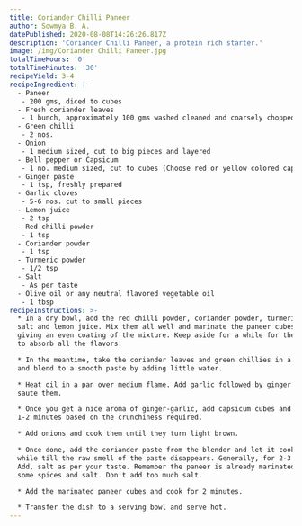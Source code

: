 ```yaml
---
title: Coriander Chilli Paneer
author: Sowmya B. A.
datePublished: 2020-08-08T14:26:26.817Z
description: 'Coriander Chilli Paneer, a protein rich starter.'
image: /img/Coriander Chilli Paneer.jpg
totalTimeHours: '0'
totalTimeMinutes: '30'
recipeYield: 3-4
recipeIngredient: |-
  - Paneer
   - 200 gms, diced to cubes
  - Fresh coriander leaves
   - 1 bunch, approximately 100 gms washed cleaned and coarsely chopped
  - Green chilli
   - 2 nos.
  - Onion
   - 1 medium sized, cut to big pieces and layered
  - Bell pepper or Capsicum
   - 1 no. medium sized, cut to cubes (Choose red or yellow colored capsicum to give a lovely color to the final dish)
  - Ginger paste
   - 1 tsp, freshly prepared
  - Garlic cloves
   - 5-6 nos. cut to small pieces
  - Lemon juice
   - 2 tsp
  - Red chilli powder
   - 1 tsp
  - Coriander powder
   - 1 tsp
  - Turmeric powder
   - 1/2 tsp
  - Salt
   - As per taste
  - Olive oil or any neutral flavored vegetable oil
   - 1 tbsp
recipeInstructions: >-
  * In a dry bowl, add the red chilli powder, coriander powder, turmeric powder,
  salt and lemon juice. Mix them all well and marinate the paneer cubes by
  giving an even coating of the mixture. Keep aside for a while for the paneer
  to absorb all the flavors.

  * In the meantime, take the coriander leaves and green chillies in a blender
  and blend to a smooth paste by adding little water.

  * Heat oil in a pan over medium flame. Add garlic followed by ginger paste and
  saute them. 

  * Once you get a nice aroma of ginger-garlic, add capsicum cubes and fry for
  1-2 minutes based on the crunchiness required.

  * Add onions and cook them until they turn light brown.

  * Once done, add the coriander paste from the blender and let it cook for a
  while till the raw smell of the paste disappears. Generally, for 2-3 minutes.
  Add, salt as per your taste. Remember the paneer is already marinated with
  some spices and salt. Don't add too much salt.

  * Add the marinated paneer cubes and cook for 2 minutes. 

  * Transfer the dish to a serving bowl and serve hot.
---
```


